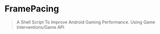 # FramePacing
> A Shell Script To Improve Android Gaming Performance. Using Game Interventions/Game API
